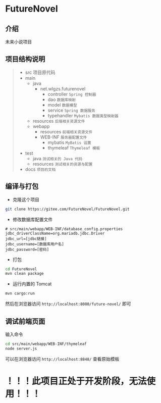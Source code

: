 # FutureNovel

## 介绍
未来小说项目

## 项目结构说明
>- src 项目原代码  
>  - main
>    - java  
>      - net.wlgzs.futurenovel  
>        - controller `Spring 控制器`  
>        - dao `数据库映射`  
>        - model `数据模型`
>        - service `Spring 数据服务`
>        - typehandler `Mybatis 数据类型映射器`
>    - resources `后端相关资源文件`  
>    - webapp
>      - resources `前端相关资源文件`
>      - WEB-INF `服务器配置文件`
>        - mybatis `MyBatis 设置`
>        - thymeleaf `Thymeleaf 模板`
>  - test  
>    - java `测试相关的 Java 代码`  
>    - resources `测试相关的资源与配置`  
>- docs `项目的文档`

## 编译与打包
+ 克隆这个项目  
```bash
git clone https://gitee.com/FutureNovel/FutureNovel.git
```

+ 修改数据库配置文件
```
# src/main/webapp/WEB-INF/database_config.properties
jdbc_driverClassName=org.mariadb.jdbc.Driver
jdbc_url=[jdbc链接]
jdbc_username=[数据库用户名]
jdbc_password=[密码]
```

+ 打包
```bash
cd FutureNovel
mvn clean package
```

+ 运行内置的 Tomcat
```bash
mvn cargo:run
```
然后在浏览器访问 `http://localhost:8080/future-novel/` 即可

## 调试前端页面

输入命令
```bash
cd src/main/webapp/WEB-INF/thymeleaf
node server.js
```
可以在浏览器访问 `http://localhost:8848/` 查看原始模板


# ！！！此项目正处于开发阶段，无法使用！！！